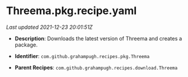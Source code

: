 # Threema.pkg.recipe.yaml

_Last updated 2021-12-23 20:01:51Z_

- **Description**: Downloads the latest version of Threema and creates a package.

- **Identifier**: `com.github.grahampugh.recipes.pkg.Threema`

- **Parent Recipes**: `com.github.grahampugh.recipes.download.Threema`
